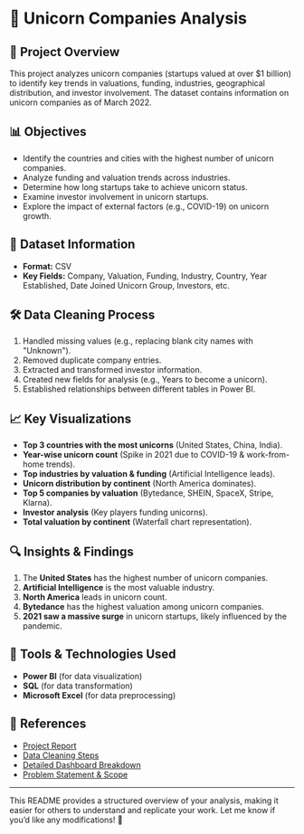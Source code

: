 # 🦄 Unicorn Companies Analysis

## 📌 Project Overview

This project analyzes unicorn companies (startups valued at over $1 billion) to identify key trends in valuations, funding, industries, geographical distribution, and investor involvement. The dataset contains information on unicorn companies as of March 2022.

## 📊 Objectives

- Identify the countries and cities with the highest number of unicorn companies.
- Analyze funding and valuation trends across industries.
- Determine how long startups take to achieve unicorn status.
- Examine investor involvement in unicorn startups.
- Explore the impact of external factors (e.g., COVID-19) on unicorn growth.

## 📂 Dataset Information

- **Format:** CSV
- **Key Fields:** Company, Valuation, Funding, Industry, Country, Year Established, Date Joined Unicorn Group, Investors, etc.

## 🛠 Data Cleaning Process

1. Handled missing values (e.g., replacing blank city names with "Unknown").
2. Removed duplicate company entries.
3. Extracted and transformed investor information.
4. Created new fields for analysis (e.g., Years to become a unicorn).
5. Established relationships between different tables in Power BI.

## 📈 Key Visualizations

- **Top 3 countries with the most unicorns** (United States, China, India).
- **Year-wise unicorn count** (Spike in 2021 due to COVID-19 & work-from-home trends).
- **Top industries by valuation & funding** (Artificial Intelligence leads).
- **Unicorn distribution by continent** (North America dominates).
- **Top 5 companies by valuation** (Bytedance, SHEIN, SpaceX, Stripe, Klarna).
- **Investor analysis** (Key players funding unicorns).
- **Total valuation by continent** (Waterfall chart representation).

## 🔍 Insights & Findings

1. The **United States** has the highest number of unicorn companies.
2. **Artificial Intelligence** is the most valuable industry.
3. **North America** leads in unicorn count.
4. **Bytedance** has the highest valuation among unicorn companies.
5. **2021 saw a massive surge** in unicorn startups, likely influenced by the pandemic.

## 🚀 Tools & Technologies Used

- **Power BI** (for data visualization)
- **SQL** (for data transformation)
- **Microsoft Excel** (for data preprocessing)

## 📎 References

- [Project Report](./Report.md)
- [Data Cleaning Steps](./Cleaning%20the%20Data.md)
- [Detailed Dashboard Breakdown](./Detail%20Project.md)
- [Problem Statement & Scope](./Unicorn%20Companies%20Analysis%20PS.docx)

---

This README provides a structured overview of your analysis, making it easier for others to understand and replicate your work. Let me know if you’d like any modifications! 🚀
